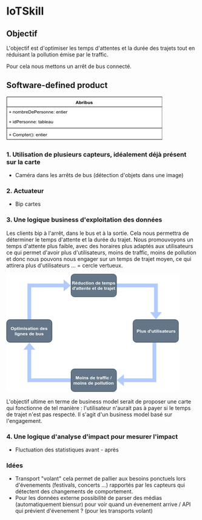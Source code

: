 # IoTSkill

## Objectif

L'objectif est d'optimiser les temps d'attentes et la durée des trajets tout en réduisant la pollution émise par le traffic.

Pour cela nous mettons un arrêt de bus connecté.

## Software-defined product

![SDP](Images/SDP.png)

### 1. Utilisation de plusieurs capteurs, idéalement déjà présent sur la carte

- Caméra dans les arrêts de bus (détection d'objets dans une image)

### 2. Actuateur

- Bip cartes

### 3. Une logique business d'exploitation des données

Les clients bip à l'arrêt, dans le bus et à la sortie.
Cela nous permettra de déterminer le temps d'attente et la durée du trajet.
Nous promouvoyons un temps d'attente plus faible, avec des horaires plus adaptés aux utilisateurs ce qui permet d'avoir plus d'utilisateurs, moins de traffic, moins de pollution et donc nous pouvons nous engager sur un temps de trajet moyen, ce qui attirera plus d'utilisateurs ... = cercle vertueux.

![Cercle vertueux](Images/IoT.png)

L'objectif ultime en terme de business model serait de proposer une carte qui fonctionne de tel manière : l'utilisateur n'aurait pas à payer si le temps de trajet n'est pas respecté. Il s'agit d'un business model basé sur l'engagement.

### 4. Une logique d'analyse d'impact pour mesurer l'impact

- Fluctuation des statistiques avant - après

### Idées

- Transport "volant" cela permet de pallier aux besoins ponctuels lors d'évenements (festivals, concerts ...) rapportés par les capteurs qui détectent des changements de comportement.
- Pour les données externe possibilité de parser des médias (automatiquement biensur) pour voir quand un évenement arrive / API qui prévient d'évenement ? (pour les transports volant)